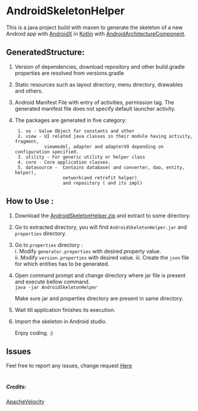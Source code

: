 # AndroidSkeletonHelper
This is a java project build with maven to generate the skeleton of 
a new Android app with [AndroidX](https://developer.android.com/jetpack/androidx/) in [Kotlin](https://kotlinlang.org/)
with [AndroidArchitectureComponent](https://developer.android.com/topic/libraries/architecture/).

## GeneratedStructure:
1. Version of dependencies, download repository and other build.gradle properties are resolved from versions.gradle
2. Static resources such as layout directory, menu directory, drawables and others.
3. Android Manifest File with entry of activities, permission tag. 
The generated manifest file does not specify default launcher activity.
4. The packages are generated in five category:
        
        1. vo - Value Object for constants and other
        2. view - UI related java classes in their module having activity, fragment, 
                  viewmodel, adapter and adapterVO depending on configuration specified.
        3. utility - For generic utility or helper class
        4. core - Core application classes.
        5. datasource -  Contains database( and converter, dao, entity, helper), 
                         network(and retrofit helper)
                         and repository ( and its impl)         


## How to Use :
1. Download the [AndroidSkeletonHelper.zip]() and extract to some directory.
2. Go to extracted directory, you will find `AndroidSkeletonHelper.jar` and `properties` 
directory.
3. Go to `properties` directory :   
       i. Modify `generator.properties` with desired property value.  
       ii. Modify `version.properties` with desired value.
       iii. Create the `json` file for which entities has to be generated.

4. Open command prompt and change directory where jar file is present and execute bellow command.     
         `java -jar AndroidSkeletonHelper`  
         
    Make sure jar and properties directory are present in same directory.
 5. Wait till application finishes its execution.
 6. Import the skeleton in Android studio.
 
      Enjoy coding. :)
        
        
## Issues
Feel free to report any issues, change request [Here](https://github.com/aashish-aadarsh/AndroidSkeletonHelper/issues)

#

##### Credits:
[ApacheVelocity](http://velocity.apache.org/) 
